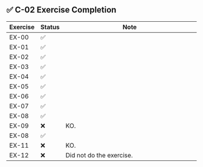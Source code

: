  ## ✅ C-02 Exercise Completion

| Exercise  | Status | Note |
| ----- | - | - |
| EX-00 | ✅ | <img width="441" height="1"> |
| EX-01 | ✅ | |
| EX-02 | ✅ | |
| EX-03 | ✅ | |
| EX-04 | ✅ | |
| EX-05 | ✅ | |
| EX-06 | ✅ | |
| EX-07 | ✅ | |
| EX-08 | ✅ | |
| EX-09 | ❌ | KO. |
| EX-08 | ✅ | |
| EX-11 | ❌ | KO. |
| EX-12 | ❌ | Did not do the exercise. |
